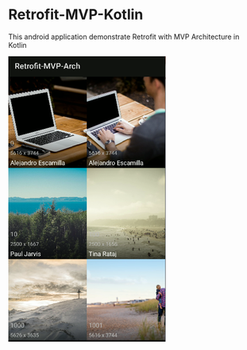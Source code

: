 # Retrofit-MVP-Kotlin
This android application demonstrate Retrofit with MVP Architecture in Kotlin

![alt text](https://raw.githubusercontent.com/unaisulhadi/Retrofit-MVP-Kotlin/main/sample.png)
